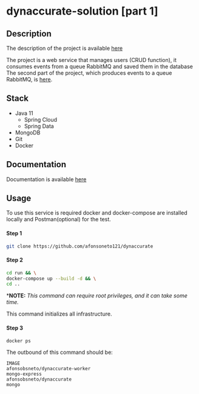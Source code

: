 # dynaccurate-solution [part 1]

## Description 

The description of the project is available [here](https://github.com/afonsoneto121/dynaccurate/blob/main/Back-end%20Developer.pdf)

The project is a web service that manages users (CRUD function), it consumes events from a queue RabbitMQ and saved them in the database The second part of the project, which produces events to a queue RabbitMQ, is [here](https://github.com/afonsoneto121/dynaccurate-worker). 



## Stack

* Java 11
  * Spring Cloud
  * Spring Data
* MongoDB
* Git
* Docker



## Documentation

Documentation is available [here](https://github.com/afonsoneto121/dynaccurate/blob/main/DOCUMENTATION.md)

## Usage

To use this service is required docker and docker-compose are installed locally and Postman(optional) for the test. 

#### Step 1

```sh
git clone https://github.com/afonsoneto121/dynaccurate
```

#### Step 2

```sh
cd run && \
docker-compose up --build -d && \
cd ..
```

\***NOTE:** *This command can require root privileges, and it can take some time.*

This command initializes all infrastructure.

#### Step 3

```sh
docker ps
```

The outbound of this command should be: 

```
IMAGE
afonsobsneto/dynaccurate-worker
mongo-express
afonsobsneto/dynaccurate 
mongo
```



